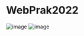 # WebPrak2022
![image](https://user-images.githubusercontent.com/96498614/159999644-cf4ea546-4acf-4af1-8309-3224b97da548.png)
![image](https://user-images.githubusercontent.com/96498614/159999689-65f24533-7b76-4110-94a0-36709bb5c446.png)
